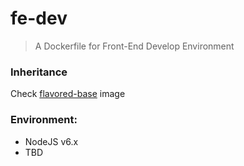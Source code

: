 # fe-dev

> A Dockerfile for Front-End Develop Environment

### Inheritance 
Check [flavored-base](https://github.com/Kaijun/dockerfiles/tree/master/flavored-base) image

### Environment:
  - NodeJS v6.x
  - TBD
